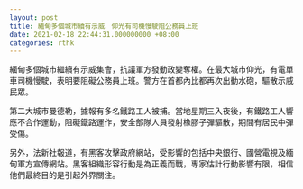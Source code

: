 ```yaml
---
layout: post
title: 緬甸多個城市續有示威　仰光有司機慢駛阻公務員上班
date: 2021-02-18 22:44:31.000000000 +08:00
categories: rthk
---
```


緬甸多個城市繼續有示威集會，抗議軍方發動政變奪權。在最大城市仰光，有電單車司機慢駛，表明要阻礙公務員上班。警方在首都內比都再次出動水砲，驅散示威民眾。

第二大城市曼德勒，據報有多名鐵路工人被捕。當地星期三入夜後，有鐵路工人響應不合作運動，阻礙鐵路運作，安全部隊人員發射橡膠子彈驅散，期間有居民中彈受傷。

另外，法新社報道，有黑客攻擊政府網站，受影響的包括中央銀行、國營電視及緬甸軍方宣傳網站。黑客組織形容行動是為正義而戰，專家估計行動影響有限，相信他們最終目的是引起外界關注。
